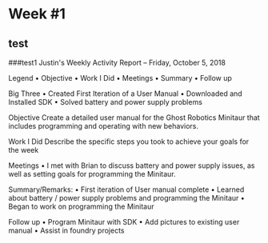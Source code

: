 # Week #1
## test
###test1
Justin's Weekly Activity Report – Friday, October 5, 2018

Legend
•	Objective
•	Work I Did
•	Meetings
•	Summary
•	Follow up

Big Three
•	Created First Iteration of a User Manual
•	Downloaded and Installed SDK
•	Solved battery and power supply problems

Objective
Create a detailed user manual for the Ghost Robotics Minitaur that includes programming and operating with new behaviors.

Work I Did
Describe the specific steps you took to achieve your goals for the week

Meetings
•	I met with Brian to discuss battery and power supply issues, as well as setting goals for programming the Minitaur. 

Summary/Remarks:
•	First iteration of User manual complete
•	Learned about battery / power supply problems and programming the Minitaur
•	Began to work on programming the Minitaur

Follow up
•	Program Minitaur with SDK
•	Add pictures to existing user manual
•	Assist in foundry projects

